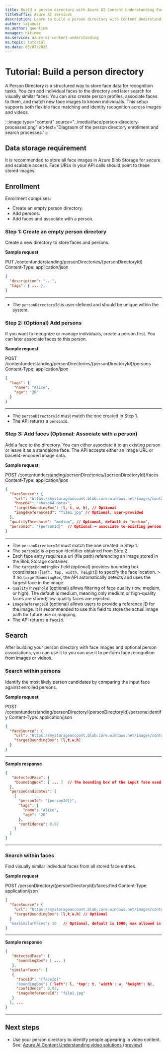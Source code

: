 ```yaml
---
title: Build a person directory with Azure AI Content Understanding Face APIs
titleSuffix: Azure AI services
description: Learn to build a person directory with Content Understanding Face APIs
author: lajanuar
ms.author: quentinm
manager: nitinme
ms.service: azure-ai-content-understanding
ms.topic: tutorial
ms.date: 05/07/2025
---
```


# Tutorial: Build a person directory
A Person Directory is a structured way to store face data for recognition tasks. You can add individual faces to the directory and later search for visually similar faces. You can also create person profiles, associate faces to them, and match new face images to known individuals. This setup supports both flexible face matching and identity recognition across images and videos.

:::image type="content" source="../media/face/person-directory-processes.png" alt-text="Diagraom of the person directory enrollment and search processes.":::

## Data storage requirement
It is recommended to store all face images in Azure Blob Storage for secure and scalable access. Face URLs in your API calls should point to these stored images.

## Enrollment

Enrollment comprises:
* Create an empty person directory.
* Add persons.
* Add faces and associate with a person.

### Step 1: Create an empty person directory
Create a new directory to store faces and persons.

**Sample request**

PUT /contentunderstanding/personDirectories/{personDirectoryId}
Content-Type: application/json

```json
{
  "description": "...",
  "tags": { ... },
}
```
---

* The `personDirectoryId` is user-defined and should be unique within the system.

### Step 2: (Optional) Add persons
If you want to recognize or manage individuals, create a person first. You can later associate faces to this person.

**Sample request**

POST /contentunderstanding/personDirectories/{personDirectoryId}/persons
Content-Type: application/json

```json
{
  "tags": {
    "name": "Alice",
    "age": "20"
  }
}
```
---

* The `personDirectoryId` must match the one created in Step 1.
* The API returns a `personId`.

### Step 3: Add faces (Optional: Associate with a person)
Add a face to the directory. You can either associate it to an existing person or leave it as a standalone face. The API accepts either an image URL or base64-encoded image data.

**Sample request**

POST /contentunderstanding/personDirectories/{personDirectoryId}/faces
Content-Type: application/json

```json
{
  "faceSource": {
    "url": "https://mystorageaccount.blob.core.windows.net/images/container1/file1.jpg",
    "base64": "<base64 data>",
    "targetBoundingBox": [l, t, w, h], // Optional
    "imageReferenceId": "file1.jpg" // Optional, user-provided 
  },
  "qualityThreshold": "medium", // Optional, default is "medium",
  "personId": "{personId}"  // Optional — associate to existing person if needed
}
```
---

* The `personDirectoryId` must match the one created in Step 1.
* The `personId` is a person identifier obtained from Step 2.
* Each face entry requires a url (file path) referencing an image stored in the Blob Storage container.
* The `targetBoundingBox` field (optional) provides bounding box coordinates ([`left, top, width, height`]) to specify the face location. > If no `targetBoundingBox`, the API automatically detects and uses the largest face in the image.
* `qualityThreshold` (optional) allows filtering of face quality (low, medium, or high). The default is medium, meaning only medium or high-quality faces are stored; low-quality faces are rejected.
* `imageReferenceId` (optional) allows users to provide a reference ID for the image. It is recommended to use this field to store the actual image path for future use or mapping.
* The API returns a `faceId`.

## Search
After building your person directory with face images and optional person associations, you can use it to you can use it to perform face recognition from images or videos.

### Search within persons
Identify the most likely person candidates by comparing the input face against enrolled persons.

**Sample request**

POST /contentunderstanding/personDirectory/{personDirectoryId}/persons:identify
Content-Type: application/json

```json
{
  "faceSource": {
  	"url": "https://mystorageaccount.blob.core.windows.net/images/container1/file.jpg",   
    "targetBoundingBox": [l,t,w,h]
  }
}
```
---

**Sample response**

```json
{
   "detectedFace": {
    "boundingBox": [ ... ]  // The bounding box of the input face used for identification
  },    
  "personCandidates": [
    {
      "personId": "{personId1}",
      "tags": {
        "name": "Alice",
        "age": "20"
      },
      "confidence": 0.92
    }
  ]
}
```
---

### Search within faces
Find visually similar individual faces from all stored face entries.

**Sample request**

POST /personDirectory/{personDirectoryId}/faces:find
Content-Type: application/json

```json
{
  "faceSource": {
  	"url": "https://mystorageaccount.blob.core.windows.net/images/container1/file.jpg",   
    "targetBoundingBox": [l,t,w,h] // Optional
  }
  "maxSimilarFaces": 10   // Optional, default is 1000, max allowed is 1000
}
```
---

**Sample response**

```json
{
   "detectedFace": {
     "boundingBox": [ ... ]
   }, 
  "similarFaces": [
   {
	 "faceId": "{faceId}"
     "boundingBox": {'left': l, 'top': t, 'width': w, 'height': h},
     "confidence": 0.92,
     "imageReferenceId": "file1.jpg" 
   }
  ], ...
}
```
---

## Next steps

* Use your person directory to identify people appearing in video content. See: [Azure AI Content Understanding video solutions (preview)](../video/overview.md)